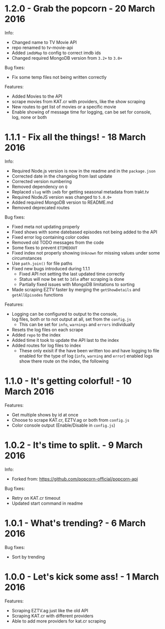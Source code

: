 1.2.0 - Grab the popcorn - 20 March 2016
========================================

Info:
 - Changed name to TV Movie API
  - repo renamed to tv-movie-api
 - Added `imdbMap` to config to correct imdb ids
 - Changed required MongoDB version from `3.2+` 
   to `3.0+`

Bug fixes:
 - Fix some temp files not being written correctly
 
Features:
 - Added Movies to the API
  - scrape movies from KAT.cr with providers,
    like the show scraping
  - New routes to get list of movies or a specific
    movie
 - Enable showing of message time for logging, can
   be set for console, log, none or both


1.1.1 - Fix all the things! - 18 March 2016
===========================================

Info:
 - Required Node.js version is now in the readme
   and in the `package.json`
 - Corrected date in the changelog from last update
 - Corrected version numbering
 - Removed dependency on `Q`
 - Replaced `slug` with `imdb` for getting seasonal 
   metadata from trakt.tv
 - Required NodeJS version was changed to `5.0.0+`
 - Added required MongoDB version to README.md
 - Removed deprecated routes

Bug fixes:
 - Fixed meta not updating properly
 - Fixed shows with some datebased episodes not
   being added to the API
 - Fixed error log containing color codes
 - Removed old TODO messages from the code
 - Some fixes to prevent `ETIMEDOUT`
 - Fixed index not properly showing `Unknown` for
   missing values under some circumstances
 - Use `path.join()` for file paths
 - Fixed new bugs introduced during 1.1.1
   - Fixed API not setting the last updated time correctly
   - Status will now be set to `Idle` after scraping is done
   - Partially fixed issues with MongoDB limitations to sorting
 - Made scraping EZTV faster by merging the `getShowDetails` 
   and `getAllEpisodes` functions
 
Features:
 - Logging can be configured to output to the console,  
   log files, both or to not output at all, set from 
   the `config.js`
   - This can be set for `info`, `warnings` and `errors`
     individually 
 - Resets the log files on each scrape
 - Added `repo` to the index
 - Added time it took to update the API last to the index
 - Added routes for log files to index
   - These only exisit if the have been written too and
     have logging to file enabled for the type of log
	 (`info`, `warning` and `error`) enabled logs show
	 there route on the index, the following

1.1.0 - It's getting colorful! - 10 March 2016
==============================================

Features:
 - Get multiple shows by id at once
 - Choose to scrape KAT.cr, EZTV.ag or both from `config.js`
 - Color console output (Enable/Disable in `config.js`)

1.0.2 - It's time to split. - 9 March 2016
==========================================

Info:
 - Forked from: https://github.com/popcorn-official/popcorn-api
 
Bug fixes:
 - Retry on KAT.cr timeout
 - Updated start command in readme

1.0.1 - What's trending? - 6 March 2016
=======================================

Bug fixes:
 - Sort by trending

1.0.0 - Let's kick some ass! - 1 March 2016
===========================================

Features:
 - Scraping EZTV.ag just like the old API
 - Scraping KAT.cr with different providers
 - Able to add more providers for kat.cr scraping